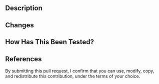 ## Description

<!-- Summary of what this PR introduces and possibly why -->

## Changes

<!-- List of relevant changes introduced -->

## How Has This Been Tested?

<!-- The tests you ran to verify your changes -->

## References

<!-- Any link to resources, issues, other PRs that are relevant to this PR -->

By submitting this pull request, I confirm that you can use, modify, copy, and redistribute this contribution, under the terms of your choice.